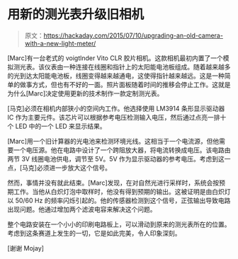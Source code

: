 # 用新的测光表升级旧相机

> 原文：<https://hackaday.com/2015/07/10/upgrading-an-old-camera-with-a-new-light-meter/>

[Marc]有一台老式的 voigtlnder Vito CLR 胶片相机。这款相机最初内置了一个模拟测光表。该仪表由一种连接在线圈和指针上的太阳能电池板组成。随着越来越多的光到达太阳能电池板，线圈变得越来越通电，这使得指针越来越远。这是一种简单的做事方式，但也有不好的一面。照片面板随着时间的推移会停止工作。这就是为什么[Marc]决定使用更新的技术制作一款定制测光表。

[马克]必须在相机内部狭小的空间内工作。他选择使用 LM3914 条形显示驱动器 IC 作为主要元件。该芯片可以根据参考电压检测输入电压，然后通过点亮一排十个 LED 中的一个 LED 来显示结果。

[Marc]用一个旧计算器的光电池来检测环境光线。这相当于一个电流源，但他需要一个电压源。他在电路中设计了一个跨阻放大器，将电流转换成电压。该电路由两节 3V 线圈电池供电，调节至 5V。5V 作为显示驱动器的参考电压。考虑到这一点，[马克]必须进一步放大这个信号。

然而，事情并没有就此结束。[Marc]发现，在对自然光进行采样时，系统会按预期工作。当他从白炽灯泡中取样时，他没有得到预期的输出。这被证明是由白炽灯以 50/60 Hz 的频率闪烁引起的。他的传感器检测到这个信号，正弦输出导致电路出现问题。他通过增加两个滤波电容来解决这个问题。

整个电路安装在一个小小的印刷电路板上，可以滑动到原来的测光表所在的位置。考虑到这条赛道上发生的一切，它是如此完美，令人印象深刻。

[谢谢 Mojay]